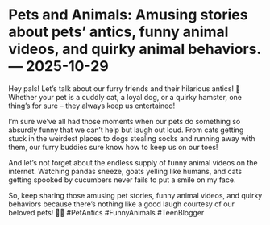 # Pets and Animals: Amusing stories about pets’ antics, funny animal videos, and quirky animal behaviors. — 2025-10-29

Hey pals! Let’s talk about our furry friends and their hilarious antics! 🐾 Whether your pet is a cuddly cat, a loyal dog, or a quirky hamster, one thing’s for sure – they always keep us entertained!

I’m sure we’ve all had those moments when our pets do something so absurdly funny that we can’t help but laugh out loud. From cats getting stuck in the weirdest places to dogs stealing socks and running away with them, our furry buddies sure know how to keep us on our toes!

And let’s not forget about the endless supply of funny animal videos on the internet. Watching pandas sneeze, goats yelling like humans, and cats getting spooked by cucumbers never fails to put a smile on my face.

So, keep sharing those amusing pet stories, funny animal videos, and quirky behaviors because there’s nothing like a good laugh courtesy of our beloved pets! 🐶🐱 #PetAntics #FunnyAnimals #TeenBlogger